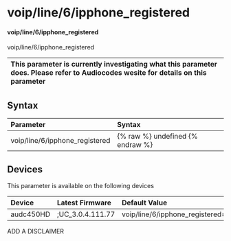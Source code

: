 ﻿---
description: voip/line/6/ipphone_registered
search: false
---

# voip/line/6/ipphone_registered

#### voip/line/6/ipphone_registered

voip/line/6/ipphone_registered


| This parameter is currently investigating what this parameter does. Please refer to Audiocodes wesite for details on this parameter | 
| :--- |

## Syntax
| Parameter | Syntax |
| :--- | :--- |
|voip/line/6/ipphone_registered | {% raw %} undefined {% endraw %}|

## Devices
This parameter is available on the following devices

| Device | Latest Firmware | Default Value |
|:---|:---|:---|
| audc450HD | ;UC_3.0.4.111.77 | voip/line/6/ipphone_registered=0 

ADD A DISCLAIMER
